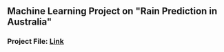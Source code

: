 ## Machine Learning Project on "Rain Prediction in Australia"
### Project File: [Link](https://nbviewer.org/github/PravinKumarPathak/Data-Analysis-Project5/blob/main/Rain%20Prediction%20in%20Australia.ipynb)

